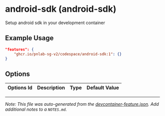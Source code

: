 
# android-sdk (android-sdk)

Setup android sdk in your development container

## Example Usage

```json
"features": {
    "ghcr.io/pnlab-sg-v2/codespace/android-sdk:1": {}
}
```

## Options

| Options Id | Description | Type | Default Value |
|-----|-----|-----|-----|




---

_Note: This file was auto-generated from the [devcontainer-feature.json](https://github.com/pnlab-sg-v2/codespace/blob/main/src/android-sdk/devcontainer-feature.json).  Add additional notes to a `NOTES.md`._
